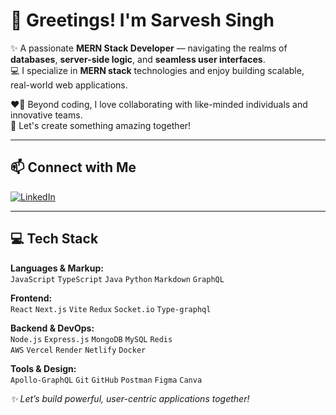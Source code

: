 # 👋 Greetings! I'm Sarvesh Singh

✨ A passionate **MERN Stack Developer** — navigating the realms of **databases**, **server-side logic**, and **seamless user interfaces**.  
💻 I specialize in **MERN stack** technologies and enjoy building scalable, real-world web applications.

❤️‍🔥 Beyond coding, I love collaborating with like-minded individuals and innovative teams.  
🚀 Let's create something amazing together!

---

## 📫 Connect with Me

[![LinkedIn](https://img.shields.io/badge/-Sarvesh%20Singh-blue?logo=linkedin&style=for-the-badge)](https://www.linkedin.com/in/sarveshsingh)

---

## 💻 Tech Stack

**Languages & Markup:**  
`JavaScript` `TypeScript` `Java` `Python` `Markdown` `GraphQL`

**Frontend:**  
`React` `Next.js` `Vite` `Redux` `Socket.io` `Type-graphql`

**Backend & DevOps:**  
`Node.js` `Express.js` `MongoDB` `MySQL` `Redis`  
`AWS` `Vercel` `Render` `Netlify` `Docker`

**Tools & Design:**  
`Apollo-GraphQL` `Git` `GitHub` `Postman` `Figma` `Canva`

_✨ Let’s build powerful, user-centric applications together!_
